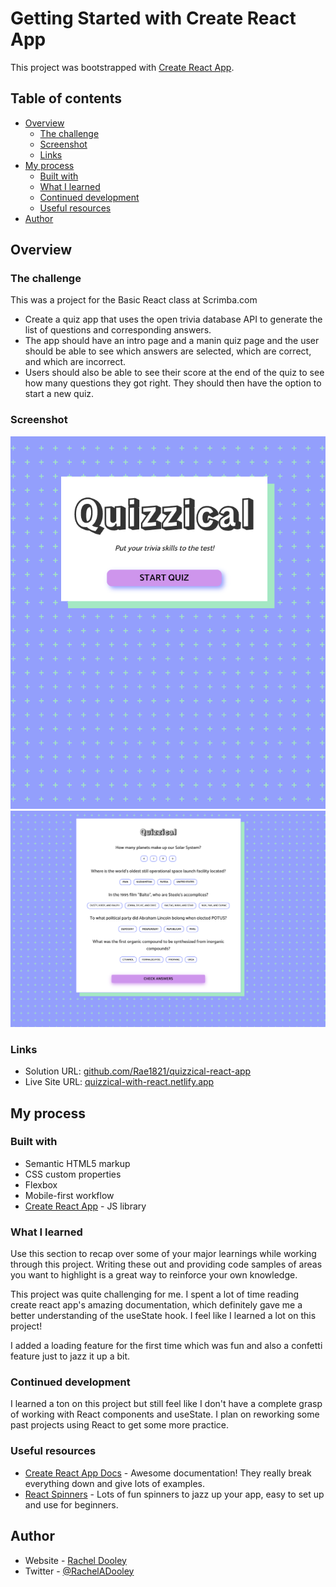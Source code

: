# Getting Started with Create React App

This project was bootstrapped with [Create React App](https://github.com/facebook/create-react-app).


## Table of contents

- [Overview](#overview)
  - [The challenge](#the-challenge)
  - [Screenshot](#screenshot)
  - [Links](#links)
- [My process](#my-process)
  - [Built with](#built-with)
  - [What I learned](#what-i-learned)
  - [Continued development](#continued-development)
  - [Useful resources](#useful-resources)
- [Author](#author)



## Overview

### The challenge

This was a project for the Basic React class at Scrimba.com

- Create a quiz app that uses the open trivia database API to generate the list of questions and corresponding answers. 
- The app should have an intro page and a manin quiz page and the user should be able to see which answers are selected, which are correct, and which are incorrect.
- Users should also be able to see their score at the end of the quiz to see how many questions they got right. They should then have the option to start a new quiz. 

### Screenshot

![](./src/intro-page-screenshot.png)
![](./src/quiz-page-screenshot.png)



### Links

- Solution URL: [github.com/Rae1821/quizzical-react-app](https://github.com/Rae1821/quizzical-react-app)
- Live Site URL: [quizzical-with-react.netlify.app](https://quizzical-with-react.netlify.app/)



## My process

### Built with

- Semantic HTML5 markup
- CSS custom properties
- Flexbox
- Mobile-first workflow
- [Create React App](https://create-react-app.dev/) - JS library


### What I learned

Use this section to recap over some of your major learnings while working through this project. Writing these out and providing code samples of areas you want to highlight is a great way to reinforce your own knowledge.

This project was quite challenging for me. I spent a lot of time reading create react app's amazing documentation, which definitely gave me a better understanding of the useState hook. I feel like I learned a lot on this project!

I added a loading feature for the first time which was fun and also a confetti feature just to jazz it up a bit.


### Continued development

I learned a ton on this project but still feel like I don't have a complete grasp of working with React components and useState. I plan on reworking some past projects using React to get some more practice.


### Useful resources

- [Create React App Docs](https://create-react-app.dev/) - Awesome documentation! They really break everything down and give lots of examples.
- [React Spinners](https://mhnpd.github.io/react-loader-spinner/) - Lots of fun spinners to jazz up your app, easy to set up and use for beginners.


## Author

- Website - [Rachel Dooley](https://www.rachelandersondooley.com)
- Twitter - [@RachelADooley](https://www.twitter.com/racheladooley)


